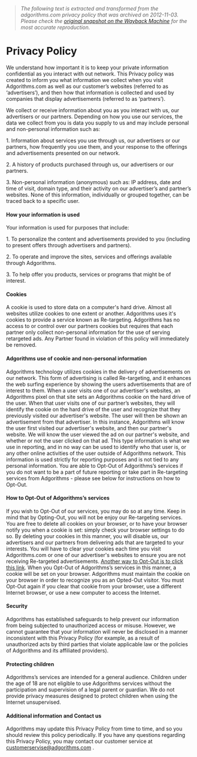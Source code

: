 > *The following text is extracted and transformed from the adgorithms.com privacy policy that was archived on 2012-11-03. Please check the [original snapshot on the Wayback Machine](https://web.archive.org/web/20121103094448id_/http%3A//www.adgorithms.com/index.php/component/content/article/99) for the most accurate reproduction.*

# Privacy Policy

We understand how important it is to keep your private information confidential as you interact with out network. This Privacy policy was created to inform you what information we collect when you visit Adgorithms.com as well as our customer’s websites (referred to as ‘advertisers’), and then how that information is collected and used by companies that display advertisements (referred to as ‘partners’).

We collect or receive information about you as you interact with us, our advertisers or our partners. Depending on how you use our services, the data we collect from you is data you supply to us and may include personal and non-personal information such as:

1\. Information about services you use through us, our advertisers or our partners, how frequently you use them, and your response to the offerings and advertisements presented on our network.

2\. A history of products purchased through us, our advertisers or our partners.

3\. Non-personal information (anonymous) such as: IP address, date and time of visit, domain type, and their activity on our advertiser’s and partner’s websites. None of this information, individually or grouped together, can be traced back to a specific user.

#### How your information is used

Your information is used for purposes that include:

1\. To personalize the content and advertisements provided to you (including to present offers through advertisers and partners).

2\. To operate and improve the sites, services and offerings available through Adgorithms.

3\. To help offer you products, services or programs that might be of interest.

#### Cookies

A cookie is used to store data on a computer's hard drive. Almost all websites utilize cookies to one extent or another. Adgorithms uses it's cookies to provide a service known as Re-targeting. Adgorithms has no access to or control over our partners cookies but requires that each partner only collect non-personal information for the use of serving retargeted ads. Any Partner found in violation of this policy will immediately be removed.

#### Adgorithms use of cookie and non-personal information

Adgorithms technology utilizes cookies in the delivery of advertisements on our network. This form of advertising is called Re-targeting, and it enhances the web surfing experience by showing the users advertisements that are of interest to them. When a user visits one of our advertiser's websites, an Adgorithms pixel on that site sets an Adgorithms cookie on the hard drive of the user. When that user visits one of our partner’s websites, they will identify the cookie on the hard drive of the user and recognize that they previously visited our advertiser's website. The user will then be shown an advertisement from that advertiser. In this instance, Adgorithms will know the user first visited our advertiser's website, and then our partner's website. We will know the user viewed the ad on our partner's website, and whether or not the user clicked on that ad. This type information is what we use in reporting, and in no way can be used to identify who that user is, or any other online activities of the user outside of Adgorithms network. This information is used strictly for reporting purposes and is not tied to any personal information. You are able to Opt-Out of Adgorithms’s services if you do not want to be a part of future reporting or take part in Re-targeting services from Adgorithms - please see below for instructions on how to Opt-Out.

#### How to Opt-Out of Adgorithms’s services

If you wish to Opt-Out of our services, you may do so at any time. Keep in mind that by Opting-Out, you will not be enjoy our Re-targeting services. You are free to delete all cookies on your browser, or to have your browser notify you when a cookie is set: simply check your browser settings to do so. By deleting your cookies in this manner, you will disable us, our advertisers and our partners from delivering ads that are targeted to your interests. You will have to clear your cookies each time you visit Adgorithms.com or one of our advertiser's websites to ensure you are not receiving Re-targeted advertisements. [Another way to Opt-Out is to click this link](http://ib.adnxs.com/optout). When you Opt-Out of Adgorithms’s services in this manner, a cookie will be set on your browser. Adgorithms must maintain the cookie on your browser in order to recognize you as an Opted-Out visitor. You must Opt-Out again if you clear that cookie from your browser, use a different Internet browser, or use a new computer to access the Internet.

#### Security

Adgorithms has established safeguards to help prevent our information from being subjected to unauthorized access or misuse. However, we cannot guarantee that your information will never be disclosed in a manner inconsistent with this Privacy Policy (for example, as a result of unauthorized acts by third parties that violate applicable law or the policies of Adgorithms and its affiliated providers).

#### Protecting children

Adgorithms’s services are intended for a general audience. Children under the age of 18 are not eligible to use Adgorithms services without the participation and supervision of a legal parent or guardian. We do not provide privacy measures designed to protect children when using the Internet unsupervised.

#### Additional information and Contact us

Adgorithms may update this Privacy Policy from time to time, and so you should review this policy periodically. If you have any questions regarding this Privacy Policy, you may contact our customer service at [customerservise@adgorithms.com](mailto:customerservise@adgorithms.com) .
